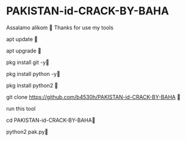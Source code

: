 # PAKISTAN-id-CRACK-BY-BAHA


Assalamo alikom 🥀 Thanks for use my tools

apt update 🥀

apt upgrade 🥀

pkg install git -y🥀

pkg install python -y🥀

pkg install python2 🥀

git clone https://github.com/b4530h/PAKISTAN-id-CRACK-BY-BAHA 🥀

run this tool

cd PAKISTAN-id-CRACK-BY-BAHA🥀

python2 pak.py🥀
